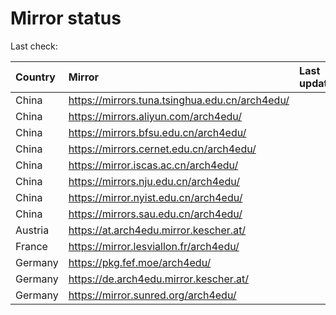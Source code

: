 <script src="./time.js"></script>
# Mirror status
Last check: <script type="text/javascript">localize(1720615096.9572515);</script>

|Country|Mirror|Last update|
|:------|:-----|:----------|
|China|https://mirrors.tuna.tsinghua.edu.cn/arch4edu/|<script type="text/javascript">localize(1720593284);</script>|
|China|https://mirrors.aliyun.com/arch4edu/|<script type="text/javascript">localize(1720593284);</script>|
|China|https://mirrors.bfsu.edu.cn/arch4edu/|<script type="text/javascript">localize(1720550027);</script>|
|China|https://mirrors.cernet.edu.cn/arch4edu/|<script type="text/javascript">localize(1720593284);</script>|
|China|https://mirror.iscas.ac.cn/arch4edu/|<script type="text/javascript">localize(1720550027);</script>|
|China|https://mirrors.nju.edu.cn/arch4edu/|<script type="text/javascript">localize(1720550027);</script>|
|China|https://mirror.nyist.edu.cn/arch4edu/|<script type="text/javascript">localize(1720550027);</script>|
|China|https://mirrors.sau.edu.cn/arch4edu/|<script type="text/javascript">localize(1720593284);</script>|
|Austria|https://at.arch4edu.mirror.kescher.at/|<script type="text/javascript">localize(1720593284);</script>|
|France|https://mirror.lesviallon.fr/arch4edu/|<script type="text/javascript">localize(1720593284);</script>|
|Germany|https://pkg.fef.moe/arch4edu/|<script type="text/javascript">localize(1720593284);</script>|
|Germany|https://de.arch4edu.mirror.kescher.at/|<script type="text/javascript">localize(1720593284);</script>|
|Germany|https://mirror.sunred.org/arch4edu/|<script type="text/javascript">localize(1720593284);</script>|

<script src="./tablefilter/tablefilter.js"></script>
<script src="./table.js"></script>